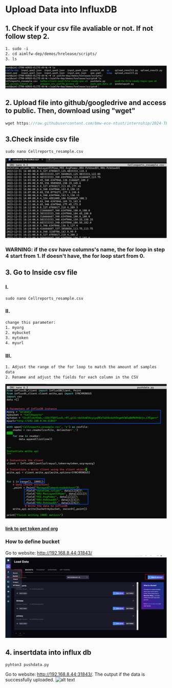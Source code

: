 # Upload Data into InfluxDB
## 1. Check if your csv file avaliable or not. If not follow step 2.
```Javasrcipt
1. sudo -i
2. cd aimlfw-dep/demos/hrelease/scripts/
3. ls
```
![alt text](image.png)

## 2. Upload file into github/googledrive and access to public. Then, download using "wget"
```Javascript
wget https://raw.githubusercontent.com/bmw-ece-ntust/internship/2024-TEEP-17-Satwika/jupyternotebook/dataset/CellReports_resample.csv -O Cellreports_resample.csv
```
## 3.Check inside csv file
```
sudo nano Cellreports_resample.csv
```
![alt text](image-1.png)
### WARNING: if the csv have columns's name, the for loop in **step 4**  start from 1. If doesn't have, the for loop start from 0.
## 3. Go to Inside csv file
### I.
```
sudo nano Cellreports_resample.csv
```
### II.
```
change this parameter:
1. myorg
2. mybucket
3. mytoken
4. myurl
```
### III.
```
1. Adjust the range of the for loop to match the amount of samples data
2. Rename and adjust the fields for each column in the CSV
```
![alt text](image-2.png)

#### [link to get token  and org](https://github.com/bmw-ece-ntust/internship/blob/2024-TEEP-17-Satwika/vscode%20notes/notes%20AIMLF%20Server/Guide%20of%20AIMLFW%20Server.md#4-find-username-and-token)

### How to define bucket
Go to website: http://192.168.8.44:31843/
![alt text](image-3.png)

## 4. insertdata into influx db
```
pyhton3 pushdata.py
```
Go to website: http://192.168.8.44:31843/. The output if the data is successfully uploaded.
![alt text](image-5.png)